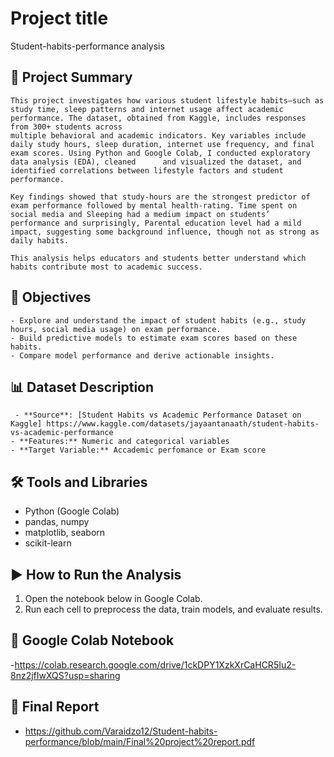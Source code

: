 # Project title
  Student-habits-performance analysis

## 📌 Project Summary
    This project investigates how various student lifestyle habits—such as study time, sleep patterns and internet usage affect academic performance. The dataset, obtained from Kaggle, includes responses from 300+ students across       
    multiple behavioral and academic indicators. Key variables include daily study hours, sleep duration, internet use frequency, and final exam scores. Using Python and Google Colab, I conducted exploratory data analysis (EDA), cleaned      and visualized the dataset, and identified correlations between lifestyle factors and student performance.

    Key findings showed that study-hours are the strongest predictor of exam performance followed by mental health-rating. Time spent on social media and Sleeping had a medium impact on students’ 
    performance and surprisingly, Parental education level had a mild impact, suggesting some background influence, though not as strong as daily habits. 

    This analysis helps educators and students better understand which habits contribute most to academic success.

## 🎯 Objectives
    - Explore and understand the impact of student habits (e.g., study hours, social media usage) on exam performance. 
    - Build predictive models to estimate exam scores based on these habits. 
    - Compare model performance and derive actionable insights. 

## 📊 Dataset Description
     - **Source**: [Student Habits vs Academic Performance Dataset on Kaggle] https://www.kaggle.com/datasets/jayaantanaath/student-habits-vs-academic-performance
    - **Features:** Numeric and categorical variables
    - **Target Variable:** Accademic perfomance or Exam score

## 🛠️ Tools and Libraries
  - Python (Google Colab)
  - pandas, numpy
  - matplotlib, seaborn
  - scikit-learn

## ▶️ How to Run the Analysis
1. Open the notebook below in Google Colab.
2. Run each cell to preprocess the data, train models, and evaluate results.


## 🔗 Google Colab Notebook
-https://colab.research.google.com/drive/1ckDPY1XzkXrCaHCR5Iu2-8nz2jfIwXQS?usp=sharing

## 📄 Final Report
- https://github.com/Varaidzo12/Student-habits-performance/blob/main/Final%20project%20report.pdf


